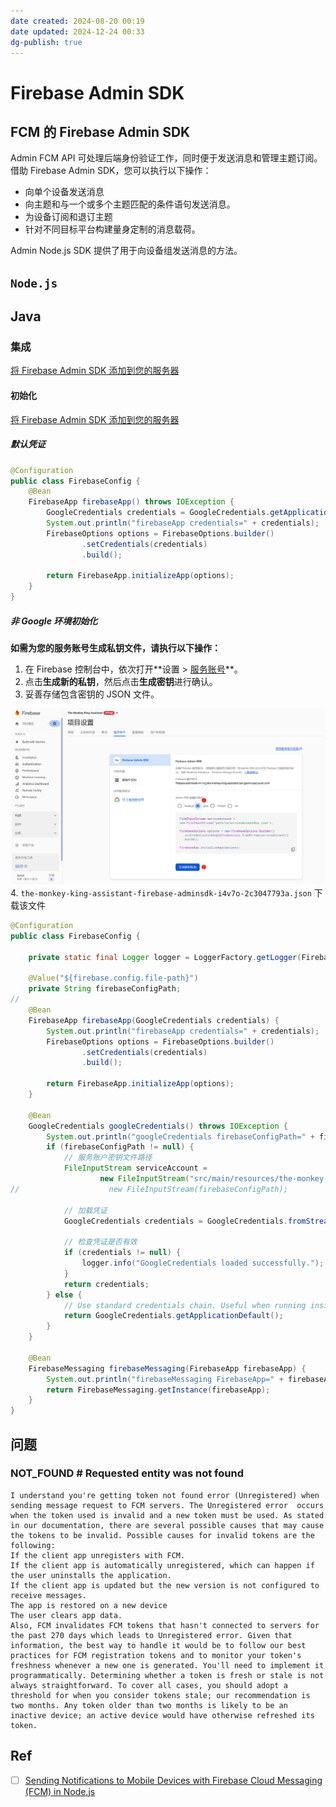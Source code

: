 ```yaml
---
date created: 2024-08-20 00:19
date updated: 2024-12-24 00:33
dg-publish: true
---
```


# Firebase Admin SDK

## FCM 的 Firebase Admin SDK

Admin FCM API 可处理后端身份验证工作，同时便于发送消息和管理主题订阅。借助 Firebase Admin SDK，您可以执行以下操作：

- 向单个设备发送消息
- 向主题和与一个或多个主题匹配的条件语句发送消息。
- 为设备订阅和退订主题
- 针对不同目标平台构建量身定制的消息载荷。

Admin Node.js SDK 提供了用于向设备组发送消息的方法。

## `Node.js`

## Java

### 集成

[将 Firebase Admin SDK 添加到您的服务器](https://firebase.google.com/docs/admin/setup?hl=zh-cn)

#### 初始化

[将 Firebase Admin SDK 添加到您的服务器](https://firebase.google.com/docs/admin/setup?hl=zh-cn#initialize-sdk)

##### 默认凭证

```java
@Configuration  
public class FirebaseConfig {
	@Bean
	FirebaseApp firebaseApp() throws IOException {
		GoogleCredentials credentials = GoogleCredentials.getApplicationDefault();
		System.out.println("firebaseApp credentials=" + credentials);
		FirebaseOptions options = FirebaseOptions.builder()
				.setCredentials(credentials)
				.build();
	
		return FirebaseApp.initializeApp(options);
	}
}
```

##### 非 Google 环境初始化

**如需为您的服务账号生成私钥文件，请执行以下操作：**

1. 在 Firebase 控制台中，依次打开**设置 > [服务账号](https://console.firebase.google.com/project/_/settings/serviceaccounts/adminsdk?hl=zh-cn&_gl=1*1l8m3wg*_ga*MTI5OTU4MjkyNS4xNzMyODA5NTI3*_ga_CW55HF8NVT*MTczMzA2NDUwMC40LjEuMTczMzA2Nzc0Mi40Ny4wLjA.)**。
2. 点击**生成新的私钥**，然后点击**生成密钥**进行确认。
3. 妥善存储包含密钥的 JSON 文件。

![](https://raw.githubusercontent.com/hacket/ObsidianOSS/master/obsidian/202412012344557.png)
4. `the-monkey-king-assistant-firebase-adminsdk-i4v7o-2c3047793a.json` 下载该文件

```java
@Configuration
public class FirebaseConfig {

    private static final Logger logger = LoggerFactory.getLogger(FirebaseConfig.class);

    @Value("${firebase.config.file-path}")
    private String firebaseConfigPath;
//
    @Bean
    FirebaseApp firebaseApp(GoogleCredentials credentials) {
        System.out.println("firebaseApp credentials=" + credentials);
        FirebaseOptions options = FirebaseOptions.builder()
                .setCredentials(credentials)
                .build();

        return FirebaseApp.initializeApp(options);
    }

    @Bean
    GoogleCredentials googleCredentials() throws IOException {
        System.out.println("googleCredentials firebaseConfigPath=" + firebaseConfigPath);
        if (firebaseConfigPath != null) {
            // 服务账户密钥文件路径
            FileInputStream serviceAccount =
                    new FileInputStream("src/main/resources/the-monkey-king-assistant-firebase-adminsdk-i4v7o-2c3047793a.json");
//                    new FileInputStream(firebaseConfigPath);

            // 加载凭证
            GoogleCredentials credentials = GoogleCredentials.fromStream(serviceAccount);

            // 检查凭证是否有效
            if (credentials != null) {
                logger.info("GoogleCredentials loaded successfully.");
            }
            return credentials;
        } else {
            // Use standard credentials chain. Useful when running inside GKE
            return GoogleCredentials.getApplicationDefault();
        }
    }

    @Bean
    FirebaseMessaging firebaseMessaging(FirebaseApp firebaseApp) {
        System.out.println("firebaseMessaging FirebaseApp=" + firebaseApp);
        return FirebaseMessaging.getInstance(firebaseApp);
    }
}
```

## 问题

### NOT_FOUND # Requested entity was not found

```
I understand you're getting token not found error (Unregistered) when sending message request to FCM servers. The Unregistered error  occurs when the token used is invalid and a new token must be used. As stated in our documentation, there are several possible causes that may cause the tokens to be invalid. Possible causes for invalid tokens are the following:
If the client app unregisters with FCM.
If the client app is automatically unregistered, which can happen if the user uninstalls the application.
If the client app is updated but the new version is not configured to receive messages.
The app is restored on a new device
The user clears app data.
Also, FCM invalidates FCM tokens that hasn't connected to servers for the past 270 days which leads to Unregistered error. Given that information, the best way to handle it would be to follow our best practices for FCM registration tokens and to monitor your token's freshness whenever a new one is generated. You'll need to implement it programmatically. Determining whether a token is fresh or stale is not always straightforward. To cover all cases, you should adopt a threshold for when you consider tokens stale; our recommendation is two months. Any token older than two months is likely to be an inactive device; an active device would have otherwise refreshed its token.
```

## Ref

- [ ] [Sending Notifications to Mobile Devices with Firebase Cloud Messaging (FCM) in Node.js](https://medium.com/@ravisharma23523/sending-notifications-to-mobile-devices-with-firebase-cloud-messaging-fcm-in-node-js-8fe3faead58b)
